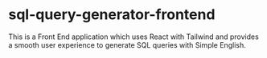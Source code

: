 # sql-query-generator-frontend
This is a Front End application which uses React with Tailwind and provides a smooth user experience to generate  SQL queries with Simple English.
